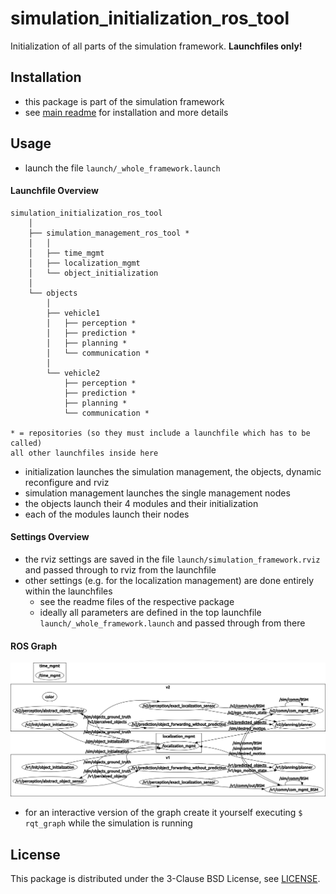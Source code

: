 # simulation_initialization_ros_tool
Initialization of all parts of the simulation framework. **Launchfiles only!**

## Installation
* this package is part of the simulation framework
* see [main readme](README.md) for installation and more details

## Usage
* launch the file `launch/_whole_framework.launch`

#### Launchfile Overview

```
simulation_initialization_ros_tool
    │
    ├── simulation_management_ros_tool *
    │   │
    │   ├── time_mgmt
    │   ├── localization_mgmt
    │   └── object_initialization
    │
    └── objects
        │
        ├── vehicle1
        │   ├── perception *
        │   ├── prediction *
        │   ├── planning *
        │   └── communication *
        │
        └── vehicle2
            ├── perception *
            ├── prediction *
            ├── planning *
            └── communication *
            
* = repositories (so they must include a launchfile which has to be called)
all other launchfiles inside here
```
* initialization launches the simulation management, the objects, dynamic reconfigure and rviz
* simulation management launches the single management nodes
* the objects launch their 4 modules and their initialization
* each of the modules launch their nodes

#### Settings Overview
* the rviz settings are saved in the file `launch/simulation_framework.rviz` and passed through to rviz from the launchfile
* other settings (e.g. for the localization management) are done entirely within the launchfiles
  * see the readme files of the respective package
  * ideally all parameters are defined in the top launchfile `launch/_whole_framework.launch` and passed through from there

#### ROS Graph
![Rosgraph of the framework (rviz)](doc/framework-rosgraph.png)
* for an interactive version of the graph create it yourself executing `$ rqt_graph` while the simulation is running

## License
This package is distributed under the 3-Clause BSD License, see [LICENSE](LICENSE).
